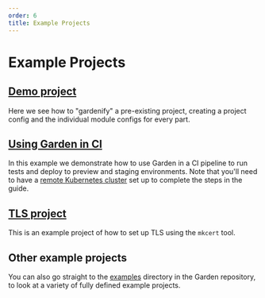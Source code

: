 ```yaml
---
order: 6
title: Example Projects
---
```

# Example Projects

## [Demo project](./demo-project.md)

Here we see how to "gardenify" a pre-existing project, creating a project config and the individual module configs for every part.

## [Using Garden in CI](./using-garden-in-ci.md)

In this example we demonstrate how to use Garden in a CI pipeline to run tests and deploy to preview and staging environments. Note that you'll need to have a [remote Kubernetes cluster](../guides/remote-kubernetes.md) set up to complete the steps in the guide.

## [TLS project](./tls-project.md)

This is an example project of how to set up TLS using the `mkcert` tool.

## Other example projects

You can also go straight to the [examples](https://github.com/garden-io/garden/tree/v0.11.3/examples) directory in the
Garden repository, to look at a variety of fully defined example projects.
